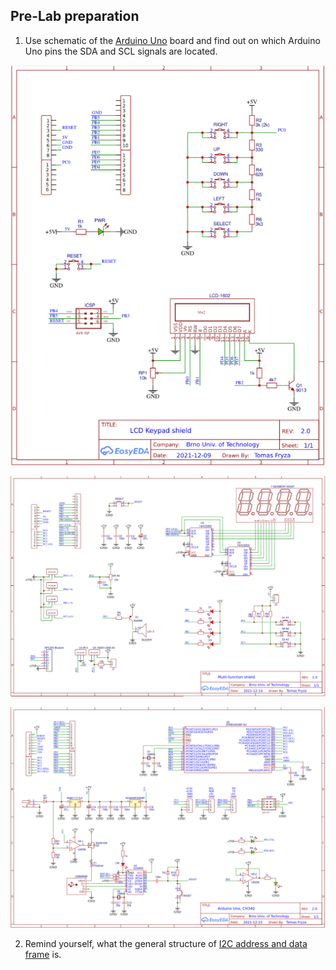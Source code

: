 ## Pre-Lab preparation

1. Use schematic of the [Arduino Uno](https://oshwlab.com/tomas.fryza/arduino-shields) board and find out on which Arduino Uno pins the SDA and SCL signals are located.

![](images/shield1.png)

![](images/shield2.png)

![](images/shield3.png)

2. Remind yourself, what the general structure of [I2C address and data frame](https://www.electronicshub.org/basics-i2c-communication/) is.



<a name="part1"></a>
